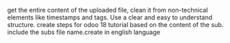 get the entire content of the uploaded file, clean it from non-technical elements like timestamps and tags. Use a clear and easy to understand structure. create steps for odoo 18 tutorial based on the content of the sub. include the subs file name.create in english language